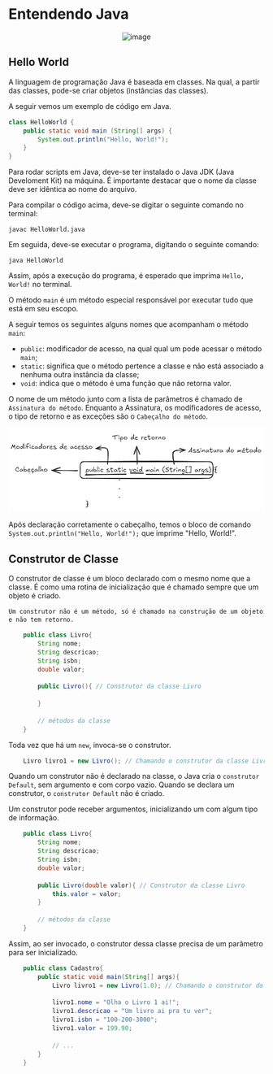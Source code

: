 # Entendendo Java

<div align="center">

![image](https://img.shields.io/badge/Java-ED8B00?style=for-the-badge&logo=java&logoColor=white)

</div>

## Hello World

A linguagem de programação Java é baseada em classes. Na qual, a partir das classes, pode-se criar objetos (instâncias das classes).

A seguir vemos um exemplo de código em Java.

```java
class HelloWorld {
    public static void main (String[] args) {
        System.out.println("Hello, World!");
    }
}
```

Para rodar scripts em Java, deve-se ter instalado o Java JDK (Java Develoment Kit) na máquina. É importante destacar que o nome da classe deve ser idêntica ao nome do arquivo.

Para compilar o código acima, deve-se digitar o seguinte comando no terminal:

```
javac HelloWorld.java
```

Em seguida, deve-se executar o programa, digitando o seguinte comando:

```
java HelloWorld
```

Assim, após a execução do programa, é esperado que imprima ```Hello, World!``` no terminal.

O método ```main``` é um método especial responsável por executar tudo que está em seu escopo.

A seguir temos os seguintes alguns nomes que acompanham o método ```main```:

- ```public```: modificador de acesso, na qual qual um pode acessar o método ```main```;
- ```static```: significa que o método pertence a classe e não está associado a nenhuma outra instância da classe;
- ```void```: indica que o método é uma função que não retorna valor.

O nome de um método junto com a lista de parâmetros é chamado de ```Assinatura do método```. Enquanto a Assinatura, os modificadores de acesso, o tipo de retorno e as exceções são o ```Cabeçalho do método```.

![Cabeçalho e Assinatura](./img/cabecalho.png)

Após declaração corretamente o cabeçalho, temos o bloco de comando ```System.out.println("Hello, World!");``` que imprime "Hello, World!".

## Construtor de Classe

O construtor de classe é um bloco declarado com o mesmo nome que a classe. É como uma rotina de inicialização que é chamado sempre que um objeto é criado.

    Um construtor não é um método, só é chamado na construção de um objeto e não tem retorno.

```java
    public class Livro{
        String nome;
        String descricao;
        String isbn;
        double valor;

        public Livro(){ // Construtor da classe Livro

        }

        // métodos da classe
    }
```

Toda vez que há um ```new```, invoca-se o construtor.

```java
    Livro livro1 = new Livro(); // Chamando o construtor da classe Livro
```

Quando um construtor não é declarado na classe, o Java cria o ```construtor Default```, sem argumento e com corpo vazio.
Quando se declara um construtor, o ```construtor Default``` não é criado.

Um construtor pode receber argumentos, inicializando um com algum tipo de informação.

```java
    public class Livro{
        String nome;
        String descricao;
        String isbn;
        double valor;

        public Livro(double valor){ // Construtor da classe Livro
            this.valor = valor;
        }

        // métodos da classe
    }
```

Assim, ao ser invocado, o construtor dessa classe precisa de um parâmetro para ser inicializado.

```java
    public class Cadastro{
        public static void main(String[] args){
            Livro livro1 = new Livro(1.0); // Chamando o construtor da classe Livro

            livro1.nome = "Olha o Livro 1 ai!";
            livro1.descricao = "Um livro ai pra tu ver";
            livro1.isbn = "100-200-3000";
            livro1.valor = 199.90;

            // ...
        }
    }
```